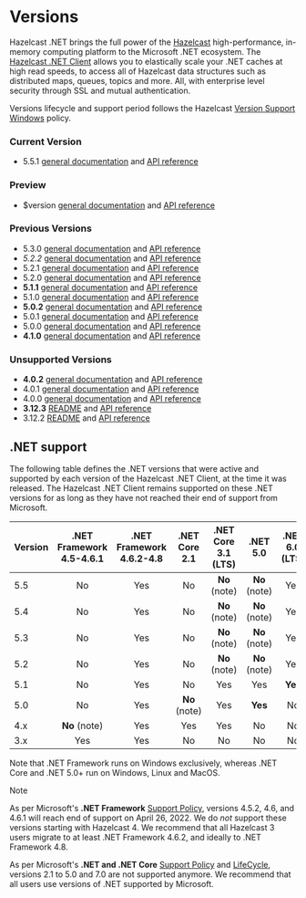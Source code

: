 # Versions

Hazelcast .NET brings the full power of the [Hazelcast](https://hazelcast.com) high-performance, in-memory computing platform to the Microsoft .NET ecosystem. The [Hazelcast .NET Client](https://hazelcast.com/clients/dotnet/) allows you to elastically scale your .NET caches at high read speeds, to access all of Hazelcast data structures such as distributed maps, queues, topics and more. All, with enterprise level security through SSL and mutual authentication.

Versions lifecycle and support period follows the Hazelcast [Version Support Windows](https://support.hazelcast.com/s/article/Version-Support-Windows) policy.

### Current Version

* <curdoc>5.5.1 [general documentation](xref:doc-index-5-5-1) and [API reference](xref:api-index-5-5-1)</curdoc>

### Preview

* <devdoc>$version [general documentation](dev/doc/index.md) and [API reference](dev/api/index.md)</devdoc>

### Previous Versions

<prevdoc></prevdoc>
* 5.3.0 [general documentation](xref:doc-index-5-3-0) and [API reference](xref:api-index-5-3-0)
* *5.2.2* [general documentation](xref:doc-index-5-2-2) and [API reference](xref:api-index-5-2-2)
* 5.2.1 [general documentation](xref:doc-index-5-2-1) and [API reference](xref:api-index-5-2-1)
* 5.2.0 [general documentation](xref:doc-index-5-2-0) and [API reference](xref:api-index-5-2-0)
* **5.1.1** [general documentation](xref:doc-index-5-1-1) and [API reference](xref:api-index-5-1-1)
* 5.1.0 [general documentation](xref:doc-index-5-1-0) and [API reference](xref:api-index-5-1-0)
* **5.0.2** [general documentation](xref:doc-index-5-0-2) and [API reference](xref:api-index-5-0-2)
* 5.0.1 [general documentation](xref:doc-index-5-0-1) and [API reference](xref:api-index-5-0-1)
* 5.0.0 [general documentation](xref:doc-index-5-0-0) and [API reference](xref:api-index-5-0-0)
* **4.1.0** [general documentation](xref:doc-index-4-1-0) and [API reference](xref:api-index-4-1-0)

### Unsupported Versions

* **4.0.2** [general documentation](xref:doc-index-4-0-2) and [API reference](xref:api-index-4-0-2)
* 4.0.1 [general documentation](xref:doc-index-4-0-1) and [API reference](xref:api-index-4-0-1)
* 4.0.0 [general documentation](xref:doc-index-4-0-0) and [API reference](xref:api-index-4-0-0)
* **3.12.3** [README](xref:doc-index-3-12-3) and [API reference](xref:api-index-3-12-3)
* 3.12.2 [README](xref:doc-index-3-12-2) and [API reference](xref:api-index-3-12-2)

## .NET support

The following table defines the .NET versions that were active and supported by each version of the Hazelcast .NET Client, at the time it was released. The Hazelcast .NET Client remains supported on these .NET versions for as long as they have not reached their end of support from Microsoft.

| Version |.NET Framework<br/>4.5-4.6.1|.NET Framework<br/>4.6.2-4.8|.NET Core<br/>2.1|.NET Core<br/>3.1 (LTS)|.NET<br/>5.0|.NET<br/>6.0 (LTS)| .NET<br/>7.0 | .NET<br/>8.0 (LTS) |
|---------|:-:|:-:|:-:|:-:|:-:|:-:|:------------:|:------------------:|
| 5.5     |No|Yes|No|**No** (note)|**No** (note)|Yes|    **No**    |        Yes         |
| 5.4     |No|Yes|No|**No** (note)|**No** (note)|Yes|   **Yes**    |        Yes         |
| 5.3     |No|Yes|No|**No** (note)|**No** (note)|Yes|   **Yes**    |         No         |
| 5.2     |No|Yes|No|**No** (note)|**No** (note)|Yes|   **Yes**    |         No         |
| 5.1     |No|Yes|No|Yes|Yes|**Yes**|      No      |         No         |
| 5.0     |No|Yes|**No** (note)|Yes|**Yes**|No|      No      |         No         |
| 4.x     |**No** (note)|Yes|Yes|Yes|No|No|      No      |         No         |
| 3.x     |Yes|Yes|No|No|No|No|      No      |         No         |

Note that .NET Framework runs on Windows exclusively, whereas .NET Core and .NET 5.0+ run on Windows, Linux and MacOS.

> [!NOTE]
> As per Microsoft's **.NET Framework** [Support Policy](https://docs.microsoft.com/en-us/lifecycle/products/microsoft-net-framework), versions 4.5.2, 4.6, and 4.6.1 will reach end of support on April 26, 2022. We do *not* support these versions starting with Hazelcast 4. We recommend that all Hazelcast 3 users migrate to at least .NET Framework 4.6.2, and ideally to .NET Framework 4.8.
>
> As per Microsoft's **.NET and .NET Core** [Support Policy](https://docs.microsoft.com/en-us/lifecycle/products/microsoft-net-and-net-core) and [LifeCycle](https://dotnet.microsoft.com/en-us/platform/support/policy/dotnet-core), versions 2.1 to 5.0 and 7.0 are not supported anymore. We recommend that all users use versions of .NET supported by Microsoft.